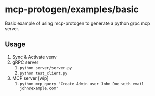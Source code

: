# mcp-protogen/examples/basic

Basic example of using mcp-protogen to generate a python grpc mcp server.

## Usage

1. Sync & Activate venv
2. gRPC server
    1. `python server/server.py`
    2. `python test_client.py`
3. MCP server [wip]
    1. `python mcp_query "Create Admin user John Doe with email john@example.com"`
